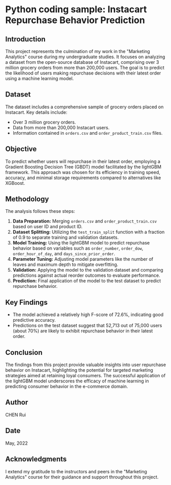 # Python coding sample: Instacart Repurchase Behavior Prediction

## Introduction

This project represents the culmination of my work in the "Marketing Analytics" course during my undergraduate studies. It focuses on analyzing a dataset from the open-source database of Instacart, comprising over 3 million grocery orders from more than 200,000 users. The goal is to predict the likelihood of users making repurchase decisions with their latest order using a machine learning model.

## Dataset

The dataset includes a comprehensive sample of grocery orders placed on Instacart. Key details include:
- Over 3 million grocery orders.
- Data from more than 200,000 Instacart users.
- Information contained in `orders.csv` and `order_product_train.csv` files.

## Objective

To predict whether users will repurchase in their latest order, employing a Gradient Boosting Decision Tree (GBDT) model facilitated by the lightGBM framework. This approach was chosen for its efficiency in training speed, accuracy, and minimal storage requirements compared to alternatives like XGBoost.

## Methodology

The analysis follows these steps:
1. **Data Preparation:** Merging `orders.csv` and `order_product_train.csv` based on user ID and product ID.
2. **Dataset Splitting:** Utilizing the `test_train_split` function with a fraction of 0.9 to separate training and validation datasets.
3. **Model Training:** Using the lightGBM model to predict repurchase behavior based on variables such as `order_number`, `order_dow`, `order_hour_of_day`, and `days_since_prior_order`.
4. **Parameter Tuning:** Adjusting model parameters like the number of leaves and maximum depth to mitigate overfitting.
5. **Validation:** Applying the model to the validation dataset and comparing predictions against actual reorder outcomes to evaluate performance.
6. **Prediction:** Final application of the model to the test dataset to predict repurchase behavior.

## Key Findings

- The model achieved a relatively high F-score of 72.6%, indicating good predictive accuracy.
- Predictions on the test dataset suggest that 52,713 out of 75,000 users (about 70%) are likely to exhibit repurchase behavior in their latest order.

## Conclusion

The findings from this project provide valuable insights into user repurchase behavior on Instacart, highlighting the potential for targeted marketing strategies aimed at retaining loyal consumers. The successful application of the lightGBM model underscores the efficacy of machine learning in predicting consumer behavior in the e-commerce domain.


## Author

CHEN Rui

## Date

May, 2022

## Acknowledgments

I extend my gratitude to the instructors and peers in the "Marketing Analytics" course for their guidance and support throughout this project.

